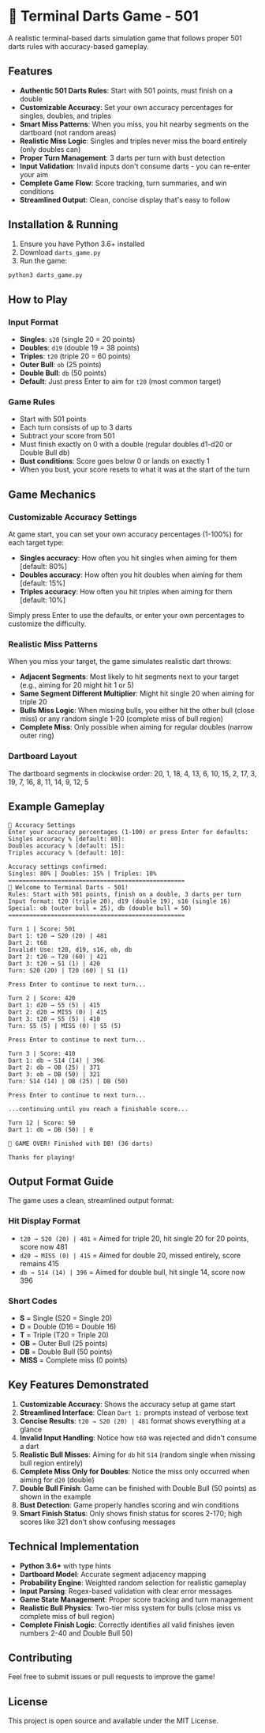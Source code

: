 # 🎯 Terminal Darts Game - 501

A realistic terminal-based darts simulation game that follows proper 501 darts rules with accuracy-based gameplay.

## Features

- **Authentic 501 Darts Rules**: Start with 501 points, must finish on a double
- **Customizable Accuracy**: Set your own accuracy percentages for singles, doubles, and triples
- **Smart Miss Patterns**: When you miss, you hit nearby segments on the dartboard (not random areas)
- **Realistic Miss Logic**: Singles and triples never miss the board entirely (only doubles can)
- **Proper Turn Management**: 3 darts per turn with bust detection
- **Input Validation**: Invalid inputs don't consume darts - you can re-enter your aim
- **Complete Game Flow**: Score tracking, turn summaries, and win conditions
- **Streamlined Output**: Clean, concise display that's easy to follow

## Installation & Running

1. Ensure you have Python 3.6+ installed
2. Download `darts_game.py`
3. Run the game:

```bash
python3 darts_game.py
```

## How to Play

### Input Format
- **Singles**: `s20` (single 20 = 20 points)
- **Doubles**: `d19` (double 19 = 38 points)  
- **Triples**: `t20` (triple 20 = 60 points)
- **Outer Bull**: `ob` (25 points)
- **Double Bull**: `db` (50 points)
- **Default**: Just press Enter to aim for `t20` (most common target)

### Game Rules
- Start with 501 points
- Each turn consists of up to 3 darts
- Subtract your score from 501
- Must finish exactly on 0 with a double (regular doubles d1-d20 or Double Bull db)
- **Bust conditions**: Score goes below 0 or lands on exactly 1
- When you bust, your score resets to what it was at the start of the turn

## Game Mechanics

### Customizable Accuracy Settings
At game start, you can set your own accuracy percentages (1-100%) for each target type:
- **Singles accuracy**: How often you hit singles when aiming for them [default: 80%]
- **Doubles accuracy**: How often you hit doubles when aiming for them [default: 15%]
- **Triples accuracy**: How often you hit triples when aiming for them [default: 10%]

Simply press Enter to use the defaults, or enter your own percentages to customize the difficulty.

### Realistic Miss Patterns
When you miss your target, the game simulates realistic dart throws:
- **Adjacent Segments**: Most likely to hit segments next to your target (e.g., aiming for 20 might hit 1 or 5)
- **Same Segment Different Multiplier**: Might hit single 20 when aiming for triple 20
- **Bulls Miss Logic**: When missing bulls, you either hit the other bull (close miss) or any random single 1-20 (complete miss of bull region)
- **Complete Miss**: Only possible when aiming for regular doubles (narrow outer ring)

### Dartboard Layout
The dartboard segments in clockwise order: 20, 1, 18, 4, 13, 6, 10, 15, 2, 17, 3, 19, 7, 16, 8, 11, 14, 9, 12, 5

## Example Gameplay

```
🎯 Accuracy Settings
Enter your accuracy percentages (1-100) or press Enter for defaults:
Singles accuracy % [default: 80]: 
Doubles accuracy % [default: 15]: 
Triples accuracy % [default: 10]: 

Accuracy settings confirmed:
Singles: 80% | Doubles: 15% | Triples: 10%
==================================================
🎯 Welcome to Terminal Darts - 501!
Rules: Start with 501 points, finish on a double, 3 darts per turn
Input format: t20 (triple 20), d19 (double 19), s16 (single 16)
Special: ob (outer bull = 25), db (double bull = 50)
==================================================

Turn 1 | Score: 501
Dart 1: t20 → S20 (20) | 481
Dart 2: t60
Invalid! Use: t20, d19, s16, ob, db
Dart 2: t20 → T20 (60) | 421
Dart 3: t20 → S1 (1) | 420
Turn: S20 (20) | T20 (60) | S1 (1)

Press Enter to continue to next turn...

Turn 2 | Score: 420
Dart 1: d20 → S5 (5) | 415
Dart 2: d20 → MISS (0) | 415
Dart 3: t20 → S5 (5) | 410
Turn: S5 (5) | MISS (0) | S5 (5)

Press Enter to continue to next turn...

Turn 3 | Score: 410
Dart 1: db → S14 (14) | 396
Dart 2: db → OB (25) | 371
Dart 3: ob → DB (50) | 321
Turn: S14 (14) | OB (25) | DB (50)

Press Enter to continue to next turn...

...continuing until you reach a finishable score...

Turn 12 | Score: 50
Dart 1: db → DB (50) | 0

🎯 GAME OVER! Finished with DB! (36 darts)

Thanks for playing!
```

## Output Format Guide

The game uses a clean, streamlined output format:

### Hit Display Format
- `t20 → S20 (20) | 481` = Aimed for triple 20, hit single 20 for 20 points, score now 481
- `d20 → MISS (0) | 415` = Aimed for double 20, missed entirely, score remains 415
- `db → S14 (14) | 396` = Aimed for double bull, hit single 14, score now 396

### Short Codes
- **S** = Single (S20 = Single 20)
- **D** = Double (D16 = Double 16)  
- **T** = Triple (T20 = Triple 20)
- **OB** = Outer Bull (25 points)
- **DB** = Double Bull (50 points)
- **MISS** = Complete miss (0 points)

## Key Features Demonstrated

1. **Customizable Accuracy**: Shows the accuracy setup at game start
2. **Streamlined Interface**: Clean `Dart 1:` prompts instead of verbose text
3. **Concise Results**: `t20 → S20 (20) | 481` format shows everything at a glance
4. **Invalid Input Handling**: Notice how `t60` was rejected and didn't consume a dart
5. **Realistic Bull Misses**: Aiming for `db` hit `S14` (random single when missing bull region entirely)
6. **Complete Miss Only for Doubles**: Notice the miss only occurred when aiming for `d20` (double)
7. **Double Bull Finish**: Game can be finished with Double Bull (50 points) as shown in the example
8. **Bust Detection**: Game properly handles scoring and win conditions
9. **Smart Finish Status**: Only shows finish status for scores 2-170; high scores like 321 don't show confusing messages

## Technical Implementation

- **Python 3.6+** with type hints
- **Dartboard Model**: Accurate segment adjacency mapping
- **Probability Engine**: Weighted random selection for realistic gameplay
- **Input Parsing**: Regex-based validation with clear error messages
- **Game State Management**: Proper score tracking and turn management
- **Realistic Bull Physics**: Two-tier miss system for bulls (close miss vs complete miss of bull region)
- **Complete Finish Logic**: Correctly identifies all valid finishes (even numbers 2-40 and Double Bull 50)

## Contributing

Feel free to submit issues or pull requests to improve the game!

## License

This project is open source and available under the MIT License.
